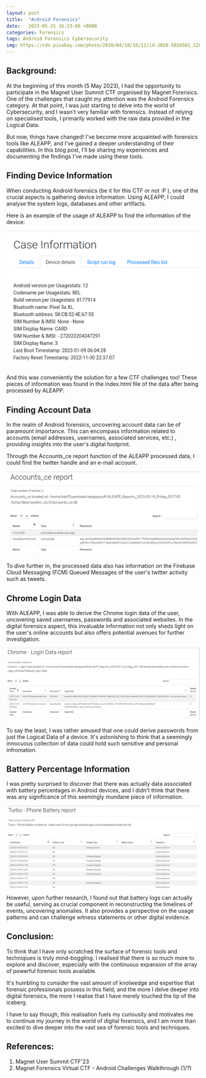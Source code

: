 ```yaml
---
layout: post
title:  "Android Forensics"
date:   2023-05-21 16:23:06 +0800
categories: Forensics
tags: Android Forensics Cybersecurity
img: https://cdn.pixabay.com/photo/2020/04/10/16/12/id-2020-5026501_1280.jpg
---
```


## Background:
At the beginning of this month (5 May 2023), I had the opportunity to participate in the Magnet User Summit CTF organised by Magnet Forensics. One of the challenges that caught my attention was the Android Forensics category. At that point, I was just starting to delve into the world of Cybersecurity, and I wasn't very familiar with forensics. Instead of relying on specialised tools, I primarily worked with the raw data provided in the Logical Data.

But now, things have changed! I've become more acquainted with forensics tools like ALEAPP, and I've gained a deeper understanding of their capabilities. In this blog post, I'll be sharing my experiences and documenting the findings I've made using these tools.

## Finding Device Information
When conducting Android forensics (be it for this CTF or not :P ), one of the crucial aspects is gathering device information. Using ALEAPP, I could analyse the system logs, databases and other artifacts.

Here is an example of the usage of ALEAPP to find the information of the device:

![device-info](/assets/images/android-forensics/device_info.png)

And this was conveniently the solution for a few CTF challenges too! These pieces of information was found in the index.html file of the data after being processed by ALEAPP.

## Finding Account Data
In the realm of Android forensics, uncovering account data can be of paramount importance. This can encompass information related to accounts (email addresses, usernames, associated services, etc.) , providing insights into the user's digital footprint.

Through the Accounts_ce report function of the ALEAPP processed data, I could find the twitter handle and an e-mail account.

![account-data](/assets/images/android-forensics/account_report.png)

To dive further in, the processed data also has information on the Firebase Cloud Messaging (FCM) Queued Messages of the user's twitter activity such as tweets.

## Chrome Login Data
With ALEAPP, I was able to derive the Chrome login data of the user, uncovering saved usernames, passwords and associated websites. In the digital forensics aspect, this invaluable information not only sheds light on the user's online accounts but also offers potential avenues for further investigation.

![Chrome Login Data Report](/assets/images/android-forensics/Chrome_Login_Data.png)

To say the least, I was rather amused that one could derive passwords from just the Logical Data of a device. It's astonishing to think that a seemingly innocuous collection of data could hold such sensitive and personal infromation.

## Battery Percentage Information
I was pretty surprised to discover that there was actually data associated with battery percentages in Android devices, and I didn't think that there was any significance of this seemingly mundane piece of information.

![Battery Report](/assets/images/android-forensics/battery_report.png)

However, upon further research, I found out that battery logs can actually be useful, serving as crucial component in reconstructing the timelines of events, uncovering anomalies. It also provides a perspective on the usage patterns and can challenge witness statements or other digital evidence.

## Conclusion:
To think that I have only scratched the surface of forensic tools and techniqiues is truly mind-boggling. I realised that there is so much more to explore and discover, especially with the continuous expansion of the array of powerful forensic tools available.

It's humbling to consider the vast amount of knolwedge and expertise that forensic professionals possess in this field, and the more I delve deeper into digital forensics, the more I realise that I have merely touched the tip of the iceberg.

I have to say though, this realisation fuels my curiousity and motivates me to continue my journey in the world of digital forensics, and I am more than excited to dive deeper into the vast sea of forensic tools and techniques.

## References:
1. Magnet User Summit CTF'23
2. Magnet Forensics Virtual CTF - Android Challenges Walkthrough (1/?)